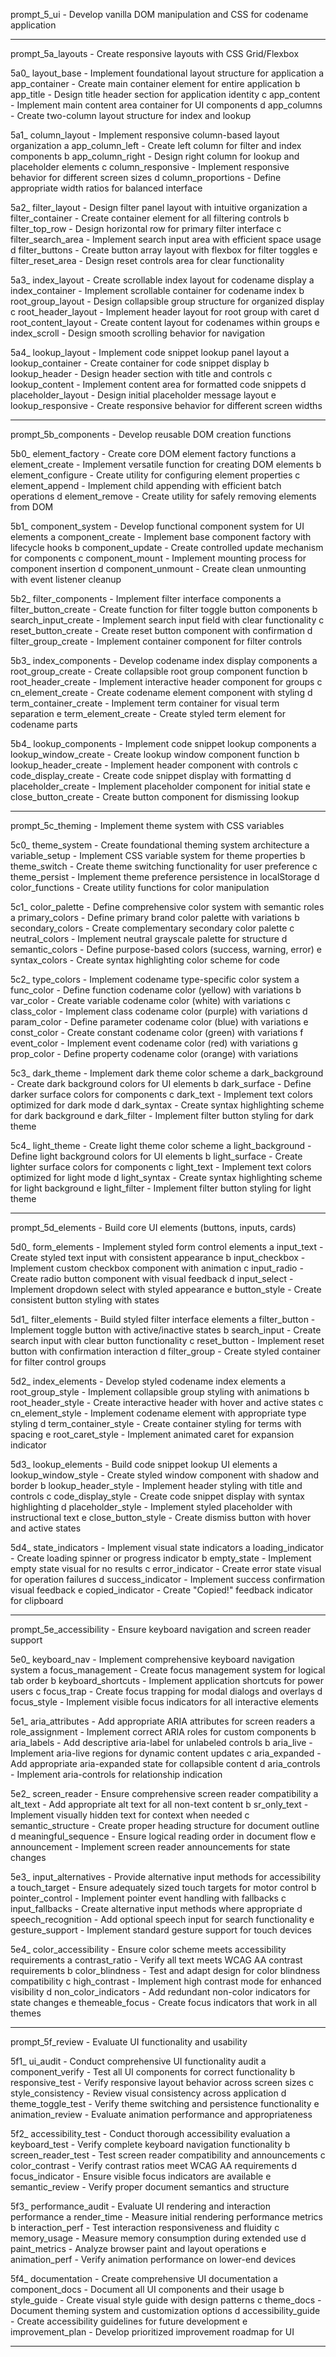 prompt_5_ui           - Develop vanilla DOM manipulation and CSS for codename application

--------------------------------------------------------------------------------

prompt_5a_layouts        - Create responsive layouts with CSS Grid/Flexbox

5a0_ layout_base        - Implement foundational layout structure for application
   a app_container      - Create main container element for entire application
   b app_title          - Design title header section for application identity
   c app_content        - Implement main content area container for UI components
   d app_columns        - Create two-column layout structure for index and lookup

5a1_ column_layout      - Implement responsive column-based layout organization
   a app_column_left    - Create left column for filter and index components
   b app_column_right   - Design right column for lookup and placeholder elements
   c column_responsive  - Implement responsive behavior for different screen sizes
   d column_proportions - Define appropriate width ratios for balanced interface

5a2_ filter_layout      - Design filter panel layout with intuitive organization
   a filter_container   - Create container element for all filtering controls
   b filter_top_row     - Design horizontal row for primary filter interface
   c filter_search_area - Implement search input area with efficient space usage
   d filter_buttons     - Create button array layout with flexbox for filter toggles
   e filter_reset_area  - Design reset controls area for clear functionality

5a3_ index_layout       - Create scrollable index layout for codename display
   a index_container    - Implement scrollable container for codename index
   b root_group_layout  - Design collapsible group structure for organized display
   c root_header_layout - Implement header layout for root group with caret
   d root_content_layout - Create content layout for codenames within groups
   e index_scroll       - Design smooth scrolling behavior for navigation

5a4_ lookup_layout      - Implement code snippet lookup panel layout
   a lookup_container   - Create container for code snippet display
   b lookup_header      - Design header section with title and controls
   c lookup_content     - Implement content area for formatted code snippets
   d placeholder_layout - Design initial placeholder message layout
   e lookup_responsive  - Create responsive behavior for different screen widths

--------------------------------------------------------------------------------

prompt_5b_components     - Develop reusable DOM creation functions

5b0_ element_factory    - Create core DOM element factory functions
   a element_create     - Implement versatile function for creating DOM elements
   b element_configure  - Create utility for configuring element properties
   c element_append     - Implement child appending with efficient batch operations
   d element_remove     - Create utility for safely removing elements from DOM

5b1_ component_system   - Develop functional component system for UI elements
   a component_create   - Implement base component factory with lifecycle hooks
   b component_update   - Create controlled update mechanism for components
   c component_mount    - Implement mounting process for component insertion
   d component_unmount  - Create clean unmounting with event listener cleanup

5b2_ filter_components  - Implement filter interface components
   a filter_button_create - Create function for filter toggle button components
   b search_input_create - Implement search input field with clear functionality
   c reset_button_create - Create reset button component with confirmation
   d filter_group_create - Implement container component for filter controls

5b3_ index_components   - Develop codename index display components
   a root_group_create  - Create collapsible root group component function
   b root_header_create - Implement interactive header component for groups
   c cn_element_create  - Create codename element component with styling
   d term_container_create - Implement term container for visual term separation
   e term_element_create - Create styled term element for codename parts

5b4_ lookup_components  - Implement code snippet lookup components
   a lookup_window_create - Create lookup window component function
   b lookup_header_create - Implement header component with controls
   c code_display_create - Create code snippet display with formatting
   d placeholder_create - Implement placeholder component for initial state
   e close_button_create - Create button component for dismissing lookup

--------------------------------------------------------------------------------

prompt_5c_theming        - Implement theme system with CSS variables

5c0_ theme_system       - Create foundational theming system architecture
   a variable_setup     - Implement CSS variable system for theme properties
   b theme_switch       - Create theme switching functionality for user preference
   c theme_persist      - Implement theme preference persistence in localStorage
   d color_functions    - Create utility functions for color manipulation

5c1_ color_palette      - Define comprehensive color system with semantic roles
   a primary_colors     - Define primary brand color palette with variations
   b secondary_colors   - Create complementary secondary color palette
   c neutral_colors     - Implement neutral grayscale palette for structure
   d semantic_colors    - Define purpose-based colors (success, warning, error)
   e syntax_colors      - Create syntax highlighting color scheme for code

5c2_ type_colors        - Implement codename type-specific color system
   a func_color         - Define function codename color (yellow) with variations
   b var_color          - Create variable codename color (white) with variations
   c class_color        - Implement class codename color (purple) with variations
   d param_color        - Define parameter codename color (blue) with variations
   e const_color        - Create constant codename color (green) with variations
   f event_color        - Implement event codename color (red) with variations
   g prop_color         - Define property codename color (orange) with variations

5c3_ dark_theme         - Implement dark theme color scheme
   a dark_background    - Create dark background colors for UI elements
   b dark_surface       - Define darker surface colors for components
   c dark_text          - Implement text colors optimized for dark mode
   d dark_syntax        - Create syntax highlighting scheme for dark background
   e dark_filter        - Implement filter button styling for dark theme

5c4_ light_theme        - Create light theme color scheme
   a light_background   - Define light background colors for UI elements
   b light_surface      - Create lighter surface colors for components
   c light_text         - Implement text colors optimized for light mode
   d light_syntax       - Create syntax highlighting scheme for light background
   e light_filter       - Implement filter button styling for light theme

--------------------------------------------------------------------------------

prompt_5d_elements       - Build core UI elements (buttons, inputs, cards)

5d0_ form_elements      - Implement styled form control elements
   a input_text         - Create styled text input with consistent appearance
   b input_checkbox     - Implement custom checkbox component with animation
   c input_radio        - Create radio button component with visual feedback
   d input_select       - Implement dropdown select with styled appearance
   e button_style       - Create consistent button styling with states

5d1_ filter_elements    - Build styled filter interface elements
   a filter_button      - Implement toggle button with active/inactive states
   b search_input       - Create search input with clear button functionality
   c reset_button       - Implement reset button with confirmation interaction
   d filter_group       - Create styled container for filter control groups

5d2_ index_elements     - Develop styled codename index elements
   a root_group_style   - Implement collapsible group styling with animations
   b root_header_style  - Create interactive header with hover and active states
   c cn_element_style   - Implement codename element with appropriate type styling
   d term_container_style - Create container styling for terms with spacing
   e root_caret_style   - Implement animated caret for expansion indicator

5d3_ lookup_elements    - Build code snippet lookup UI elements
   a lookup_window_style - Create styled window component with shadow and border
   b lookup_header_style - Implement header styling with title and controls
   c code_display_style - Create code snippet display with syntax highlighting
   d placeholder_style  - Implement styled placeholder with instructional text
   e close_button_style - Create dismiss button with hover and active states

5d4_ state_indicators   - Implement visual state indicators
   a loading_indicator  - Create loading spinner or progress indicator
   b empty_state        - Implement empty state visual for no results
   c error_indicator    - Create error state visual for operation failures
   d success_indicator  - Implement success confirmation visual feedback
   e copied_indicator   - Create "Copied!" feedback indicator for clipboard

--------------------------------------------------------------------------------

prompt_5e_accessibility  - Ensure keyboard navigation and screen reader support

5e0_ keyboard_nav       - Implement comprehensive keyboard navigation system
   a focus_management   - Create focus management system for logical tab order
   b keyboard_shortcuts - Implement application shortcuts for power users
   c focus_trap         - Create focus trapping for modal dialogs and overlays
   d focus_style        - Implement visible focus indicators for all interactive elements

5e1_ aria_attributes    - Add appropriate ARIA attributes for screen readers
   a role_assignment    - Implement correct ARIA roles for custom components
   b aria_labels        - Add descriptive aria-label for unlabeled controls
   b aria_live          - Implement aria-live regions for dynamic content updates
   c aria_expanded      - Add appropriate aria-expanded state for collapsible content
   d aria_controls      - Implement aria-controls for relationship indication

5e2_ screen_reader      - Ensure comprehensive screen reader compatibility
   a alt_text           - Add appropriate alt text for all non-text content
   b sr_only_text       - Implement visually hidden text for context when needed
   c semantic_structure - Create proper heading structure for document outline
   d meaningful_sequence - Ensure logical reading order in document flow
   e announcement       - Implement screen reader announcements for state changes

5e3_ input_alternatives - Provide alternative input methods for accessibility
   a touch_target       - Ensure adequately sized touch targets for motor control
   b pointer_control    - Implement pointer event handling with fallbacks
   c input_fallbacks    - Create alternative input methods where appropriate
   d speech_recognition - Add optional speech input for search functionality
   e gesture_support    - Implement standard gesture support for touch devices

5e4_ color_accessibility - Ensure color scheme meets accessibility requirements
   a contrast_ratio     - Verify all text meets WCAG AA contrast requirements
   b color_blindness    - Test and adapt design for color blindness compatibility
   c high_contrast      - Implement high contrast mode for enhanced visibility
   d non_color_indicators - Add redundant non-color indicators for state changes
   e themeable_focus    - Create focus indicators that work in all themes

--------------------------------------------------------------------------------

prompt_5f_review         - Evaluate UI functionality and usability

5f1_ ui_audit           - Conduct comprehensive UI functionality audit
   a component_verify   - Test all UI components for correct functionality
   b responsive_test    - Verify responsive layout behavior across screen sizes
   c style_consistency  - Review visual consistency across application
   d theme_toggle_test  - Verify theme switching and persistence functionality
   e animation_review   - Evaluate animation performance and appropriateness

5f2_ accessibility_test - Conduct thorough accessibility evaluation
   a keyboard_test      - Verify complete keyboard navigation functionality
   b screen_reader_test - Test screen reader compatibility and announcements
   c color_contrast     - Verify contrast ratios meet WCAG AA requirements
   d focus_indicator    - Ensure visible focus indicators are available
   e semantic_review    - Verify proper document semantics and structure

5f3_ performance_audit  - Evaluate UI rendering and interaction performance
   a render_time        - Measure initial rendering performance metrics
   b interaction_perf   - Test interaction responsiveness and fluidity
   c memory_usage       - Measure memory consumption during extended use
   d paint_metrics      - Analyze browser paint and layout operations
   e animation_perf     - Verify animation performance on lower-end devices

5f4_ documentation      - Create comprehensive UI documentation
   a component_docs     - Document all UI components and their usage
   b style_guide        - Create visual style guide with design patterns
   c theme_docs         - Document theming system and customization options
   d accessibility_guide - Create accessibility guidelines for future development
   e improvement_plan   - Develop prioritized improvement roadmap for UI

-------------------------------------------------------------------------------- 